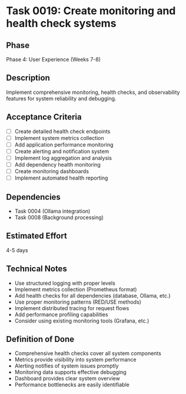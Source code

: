 # Task 0019: Create monitoring and health check systems

## Phase
Phase 4: User Experience (Weeks 7-8)

## Description
Implement comprehensive monitoring, health checks, and observability features for system reliability and debugging.

## Acceptance Criteria
- [ ] Create detailed health check endpoints
- [ ] Implement system metrics collection
- [ ] Add application performance monitoring
- [ ] Create alerting and notification system
- [ ] Implement log aggregation and analysis
- [ ] Add dependency health monitoring
- [ ] Create monitoring dashboards
- [ ] Implement automated health reporting

## Dependencies
- Task 0004 (Ollama integration)
- Task 0008 (Background processing)

## Estimated Effort
4-5 days

## Technical Notes
- Use structured logging with proper levels
- Implement metrics collection (Prometheus format)
- Add health checks for all dependencies (database, Ollama, etc.)
- Use proper monitoring patterns (RED/USE methods)
- Implement distributed tracing for request flows
- Add performance profiling capabilities
- Consider using existing monitoring tools (Grafana, etc.)

## Definition of Done
- Comprehensive health checks cover all system components
- Metrics provide visibility into system performance
- Alerting notifies of system issues promptly
- Monitoring data supports effective debugging
- Dashboard provides clear system overview
- Performance bottlenecks are easily identifiable
